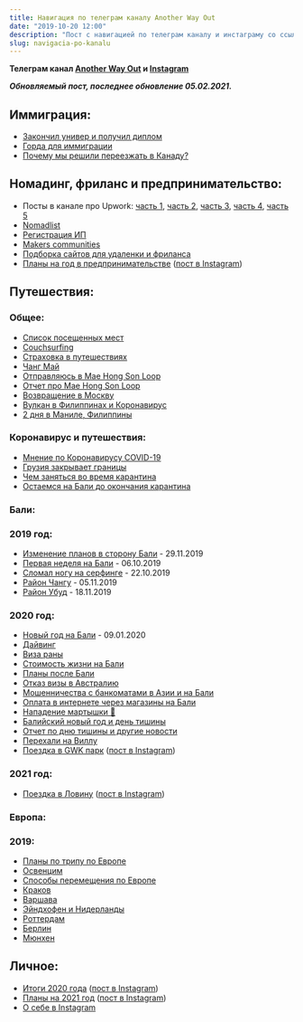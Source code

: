 ```yaml
---
title: Навигация по телеграм каналу Another Way Out
date: "2019-10-20 12:00"
description: "Пост с навигацией по телеграм каналу и инстаграму со ссылками на посты"
slug: navigacia-po-kanalu
---
```


**Телеграм канал [Another Way Out](https://t.me/another_way_out) и [Instagram](https://www.instagram.com/another_wayout/)**

***Обновляемый пост, последнее обновление **05.02.2021.*****

## Иммиграция:

- [Закончил универ и получил диплом](https://t.me/another_way_out/88)
- [Горда для иммиграции](https://t.me/another_way_out/91)
- [Почему мы решили переезжать в Канаду?](https://t.me/another_way_out/104)

## Номадинг, фриланс и предпринимательство:

- Посты в канале про Upwork: [часть 1](https://t.me/another_way_out/43), [часть 2](https://t.me/another_way_out/44), [часть 3](https://t.me/another_way_out/45), [часть 4](https://t.me/another_way_out/48), [часть 5](https://t.me/another_way_out/50)
- [Nomadlist](https://t.me/another_way_out/41)
- [Регистрация ИП](https://t.me/another_way_out/58)
- [Makers communities](https://t.me/another_way_out/70)
- [Подборка сайтов для удаленки и фриланса](https://t.me/another_way_out/83)
- [Планы на год в предпринимательстве](https://t.me/another_way_out/93) ([пост в Instagram](https://www.instagram.com/p/CICvVI9nlsv/))

## Путешествия:

### **Общее:**

- [Список посещенных мест](https://t.me/another_way_out/6)
- [Couchsurfing](https://t.me/another_way_out/11)
- [Страховка в путешествиях](https://t.me/another_way_out/49)
- [Чанг Май](https://t.me/another_way_out/7)
- [Отправляюсь в Mae Hong Son Loop](https://t.me/another_way_out/8)
- [Отчет про Mae Hong Son Loop](https://t.me/another_way_out/9)
- [Возвращение в Москву](https://t.me/another_way_out/10)
- [Вулкан в Филиппинах и Коронавирус](https://t.me/another_way_out/62)
- [2 дня в Маниле, Филиппины](https://t.me/another_way_out/63)

### **Коронавирус и путешествия:**

- [Мнение по Коронавирусу COVID-19](https://t.me/another_way_out/77)
- [Грузия закрывает границы](https://t.me/another_way_out/78)
- [Чем заняться во время карантина](https://t.me/another_way_out/79)
- [Остаемся на Бали до окончания карантина](https://t.me/another_way_out/80)

### **Бали:**

### 2019 год:

- [Изменение планов в сторону Бали](https://t.me/another_way_out/40) - 29.11.2019
- [Первая неделя на Бали](https://t.me/another_way_out/42) - 06.10.2019
- [Сломал ногу на серфинге](https://t.me/another_way_out/47) - 22.10.2019
- [Район Чангу](https://t.me/another_way_out/53) - 05.11.2019
- [Район Убуд](https://t.me/another_way_out/54) - 18.11.2019

### 2020 год:

- [Новый год на Бали](https://t.me/another_way_out/59) - 09.01.2020
- [Дайвинг](https://t.me/another_way_out/60)
- [Виза раны](https://t.me/another_way_out/57)
- [Стоимость жизни на Бали](https://t.me/another_way_out/61)
- [Планы после Бали](https://t.me/another_way_out/72)
- [Отказ визы в Австралию](https://t.me/another_way_out/73)
- [Мошенничества с банкоматами в Азии и на Бали](https://t.me/another_way_out/74)
- [Оплата в интернете через магазины на Бали](https://t.me/another_way_out/75)
- [Нападение мартышки 🐒](https://t.me/another_way_out/76)
- [Балийский новый год и день тишины](https://t.me/another_way_out/81)
- [Отчет по дню тишины и другие новости](https://t.me/another_way_out/82)
- [Перехали на Виллу](https://t.me/another_way_out/85)
- [Поездка в GWK парк](https://t.me/another_way_out/95) ([пост в Instagram](https://www.instagram.com/p/CIhtrudB8kv/))

### 2021 год:

- [Поездка в Ловину](https://t.me/another_way_out/98) ([пост в Instagram](https://www.instagram.com/p/CKxnz-wBnju/))

### **Европа:**
### 2019:

- [Планы по трипу по Европе](https://t.me/another_way_out/13)
- [Освенцим](https://t.me/another_way_out/16)
- [Способы перемещения по Европе](https://t.me/another_way_out/17)
- [Краков](https://t.me/another_way_out/18)
- [Варшава](https://t.me/another_way_out/24)
- [Эйндхофен и Нидерланды](https://t.me/another_way_out/28)
- [Роттердам](https://t.me/another_way_out/33)
- [Берлин](https://t.me/another_way_out/38)
- [Мюнхен](https://t.me/another_way_out/39)


## Личное:

- [Итоги 2020 года](https://t.me/another_way_out/96) ([пост в Instagram](https://www.instagram.com/p/CKktcP3BCGT/))
- [Планы на 2021 год](https://t.me/another_way_out/97) ([пост в Instagram](https://www.instagram.com/p/CKqJv9XBbtm/))
- [О себе в Instagram](https://www.instagram.com/p/CIAVoj2n2eS/)

